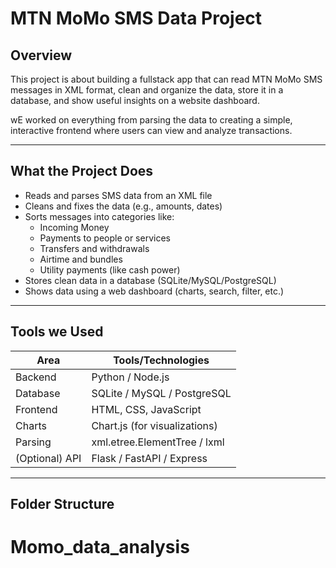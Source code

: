 # MTN MoMo SMS Data Project

## Overview

This project is about building a fullstack app that can read MTN MoMo SMS messages in XML format, clean and organize the data, store it in a database, and show useful insights on a website dashboard.

wE worked on everything from parsing the data to creating a simple, interactive frontend where users can view and analyze transactions.

---

## What the Project Does

- Reads and parses SMS data from an XML file
- Cleans and fixes the data (e.g., amounts, dates)
- Sorts messages into categories like:
  - Incoming Money
  - Payments to people or services
  - Transfers and withdrawals
  - Airtime and bundles
  - Utility payments (like cash power)
- Stores clean data in a database (SQLite/MySQL/PostgreSQL)
- Shows data using a web dashboard (charts, search, filter, etc.)

---

## Tools we Used

| Area        | Tools/Technologies            |
|-------------|-------------------------------|
| Backend     | Python / Node.js              |
| Database    | SQLite / MySQL / PostgreSQL   |
| Frontend    | HTML, CSS, JavaScript         |
| Charts      | Chart.js (for visualizations) |
| Parsing     | xml.etree.ElementTree / lxml  |
| (Optional) API | Flask / FastAPI / Express  |

---

## Folder Structure

# Momo_data_analysis
